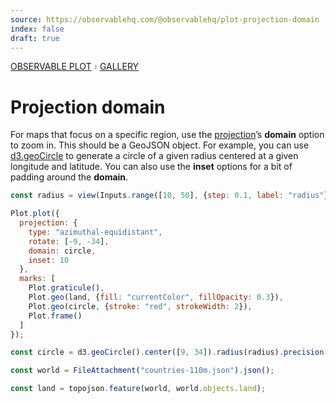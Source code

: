 ```yaml
---
source: https://observablehq.com/@observablehq/plot-projection-domain
index: false
draft: true
---
```


<div style="color: grey; font: 13px/25.5px var(--sans-serif); text-transform: uppercase;"><h1 style="display: none;">Plot: Projection domain</h1><a href="/plot">Observable Plot</a> › <a href="/@observablehq/plot-gallery">Gallery</a></div>

# Projection domain

For maps that focus on a specific region, use the [projection](https://observablehq.com/plot/features/projections)’s **domain** option to zoom in. This should be a GeoJSON object. For example, you can use [d3.geoCircle](https://github.com/d3/d3-geo/blob/main/README.md#geoCircle) to generate a circle of a given radius centered at a given longitude and latitude. You can also use the **inset** options for a bit of padding around the **domain**.

```js
const radius = view(Inputs.range([10, 50], {step: 0.1, label: "radius"}));
```

```js echo
Plot.plot({
  projection: {
    type: "azimuthal-equidistant",
    rotate: [-9, -34],
    domain: circle,
    inset: 10
  },
  marks: [
    Plot.graticule(),
    Plot.geo(land, {fill: "currentColor", fillOpacity: 0.3}),
    Plot.geo(circle, {stroke: "red", strokeWidth: 2}),
    Plot.frame()
  ]
});
```

```js echo
const circle = d3.geoCircle().center([9, 34]).radius(radius).precision(2)();
```

```js echo
const world = FileAttachment("countries-110m.json").json();
```

```js echo
const land = topojson.feature(world, world.objects.land);
```
